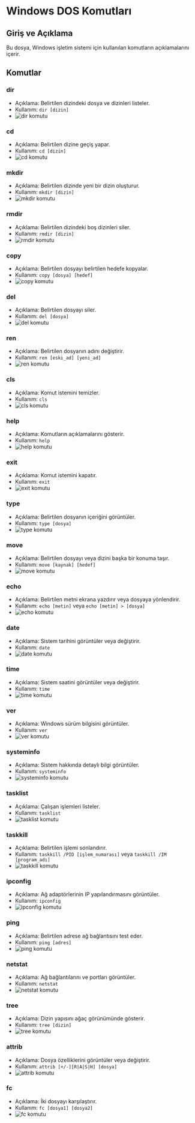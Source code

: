 # Windows DOS Komutları
## Giriş ve Açıklama
Bu dosya, Windows işletim sistemi için kullanılan komutların açıklamalarını içerir.
## Komutlar
### dir
* Açıklama: Belirtilen dizindeki dosya ve dizinleri listeler.
* Kullanım: `dir [dizin]`
* ![dir komutu](Pictures/dir.png)
### cd
* Açıklama: Belirtilen dizine geçiş yapar.
* Kullanım: `cd [dizin]`
* ![cd komutu](Pictures/cd.png)
### mkdir
* Açıklama: Belirtilen dizinde yeni bir dizin oluşturur.
* Kullanım: `mkdir [dizin]`
* ![mkdir komutu](Pictures/mkdir.png)
### rmdir
* Açıklama: Belirtilen dizindeki boş
dizinleri siler.
* Kullanım: `rmdir [dizin]`
* ![rmdir komutu](Pictures/rmdir.png)
### copy
* Açıklama: Belirtilen dosyayı belirtilen hedefe kopyalar.
* Kullanım: `copy [dosya] [hedef]`
* ![copy komutu](Pictures/copy.png)
### del
* Açıklama: Belirtilen dosyayı siler.
* Kullanım: `del [dosya]`
* ![del komutu](Pictures/del.png)
### ren
* Açıklama: Belirtilen dosyanın adını değiştirir.
* Kullanım: `ren [eski_ad] [yeni_ad]`
* ![ren komutu](Pictures/ren.png)
### cls
* Açıklama: Komut istemini temizler.
* Kullanım: `cls`
* ![cls komutu](Pictures/cls.png)
### help
* Açıklama: Komutların açıklamalarını gösterir.
* Kullanım: `help`
* ![help komutu](Pictures/help.png)
### exit
* Açıklama: Komut istemini kapatır.
* Kullanım: `exit`
* ![exit komutu](Pictures/exit.png)
### type
* Açıklama: Belirtilen dosyanın içeriğini görüntüler.
* Kullanım: `type [dosya]`
* ![type komutu](Pictures/type.png)

### move
* Açıklama: Belirtilen dosyayı veya dizini başka bir konuma taşır.
* Kullanım: `move [kaynak] [hedef]`
* ![move komutu](Pictures/move.png)

### echo
* Açıklama: Belirtilen metni ekrana yazdırır veya dosyaya yönlendirir.
* Kullanım: `echo [metin]` veya `echo [metin] > [dosya]`
* ![echo komutu](Pictures/echo.png)

### date
* Açıklama: Sistem tarihini görüntüler veya değiştirir.
* Kullanım: `date`
* ![date komutu](Pictures/date.png)

### time
* Açıklama: Sistem saatini görüntüler veya değiştirir.
* Kullanım: `time`
* ![time komutu](Pictures/time.png)

### ver
* Açıklama: Windows sürüm bilgisini görüntüler.
* Kullanım: `ver`
* ![ver komutu](Pictures/ver.png)

### systeminfo
* Açıklama: Sistem hakkında detaylı bilgi görüntüler.
* Kullanım: `systeminfo`
* ![systeminfo komutu](Pictures/systeminfo.png)

### tasklist
* Açıklama: Çalışan işlemleri listeler.
* Kullanım: `tasklist`
* ![tasklist komutu](Pictures/tasklist.png)

### taskkill
* Açıklama: Belirtilen işlemi sonlandırır.
* Kullanım: `taskkill /PID [işlem_numarası]` veya `taskkill /IM [program_adı]`
* ![taskkill komutu](Pictures/taskkill.png)

### ipconfig
* Açıklama: Ağ adaptörlerinin IP yapılandırmasını görüntüler.
* Kullanım: `ipconfig`
* ![ipconfig komutu](Pictures/ipconfig.png)

### ping
* Açıklama: Belirtilen adrese ağ bağlantısını test eder.
* Kullanım: `ping [adres]`
* ![ping komutu](Pictures/ping.png)

### netstat
* Açıklama: Ağ bağlantılarını ve portları görüntüler.
* Kullanım: `netstat`
* ![netstat komutu](Pictures/netstat.png)

### tree
* Açıklama: Dizin yapısını ağaç görünümünde gösterir.
* Kullanım: `tree [dizin]`
* ![tree komutu](Pictures/tree.png)

### attrib
* Açıklama: Dosya özelliklerini görüntüler veya değiştirir.
* Kullanım: `attrib [+/-][R|A|S|H] [dosya]`
* ![attrib komutu](Pictures/attrib.png)

### fc
* Açıklama: İki dosyayı karşılaştırır.
* Kullanım: `fc [dosya1] [dosya2]`
* ![fc komutu](Pictures/fc.png)

